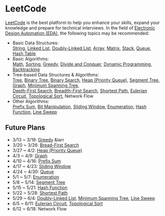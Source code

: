 # LeetCode

[LeetCode](https://leetcode.com/explore/) is the best platform to help you enhance your skills, expand your knowledge and prepare for technical interviews. In the field of [Electronic Design Automation (EDA)](https://en.wikipedia.org/wiki/Electronic_design_automation), the following topics may be recommended:  
* Basic Data Structures:  
[String](https://leetcode.com/tag/string/), 
[Linked List](https://leetcode.com/tag/linked-list/), 
[Doubly-Linked List](https://leetcode.com/tag/doubly-linked-list/), 
[Array](https://leetcode.com/tag/array/), 
[Matrix](https://leetcode.com/tag/matrix/), 
[Stack](https://leetcode.com/tag/stack/), 
[Queue](https://leetcode.com/tag/queue/), 
[Hash Table](https://leetcode.com/tag/hash-table/)
* Basic Algorithms:  
[Math](https://leetcode.com/tag/math/), 
[Sorting](https://leetcode.com/tag/sorting/), 
[Greedy](https://leetcode.com/tag/greedy/), 
[Divide and Conquer](https://leetcode.com/tag/divide-and-conquer/), 
[Dynamic Programming](https://leetcode.com/tag/dynamic-programming/), 
[Backtracking](https://leetcode.com/tag/backtracking/)
* Tree-based Data Structures & Algorithms:  
[Tree](https://leetcode.com/tag/tree/), 
[Binary Tree](https://leetcode.com/tag/binary-tree/), 
[Binary Search](https://leetcode.com/tag/binary-search/), 
[Heap (Priority Queue)](https://leetcode.com/tag/heap-priority-queue/), 
[Segment Tree](https://leetcode.com/tag/segment-tree/), 
[Graph](https://leetcode.com/tag/graph/), 
[Minimum Spanning Tree](https://leetcode.com/tag/minimum-spanning-tree/),  
[Depth-First Search](https://leetcode.com/tag/depth-first-search/), 
[Breadth-First Search](https://leetcode.com/tag/breadth-first-search/), 
[Shortest Path](https://leetcode.com/tag/shortest-path/), 
[Eulerian Circuit](https://leetcode.com/tag/eulerian-circuit/), 
[Topological Sort](https://leetcode.com/tag/topological-sort/), 
Network Flow
* Other Algorithms:  
[Prefix Sum](https://leetcode.com/tag/prefix-sum/), 
[Bit Manipulation](https://leetcode.com/tag/bit-manipulation/), 
[Sliding Window](https://leetcode.com/tag/sliding-window/), 
[Enumeration](https://leetcode.com/tag/enumeration/), 
[Hash Function](https://leetcode.com/tag/hash-function/), 
[Line Sweep](https://leetcode.com/tag/line-sweep/)

## Future Plans
* 3/13 ~ 3/19: [Greedy](https://leetcode.com/tag/greedy/) &larr
* 3/20 ~ 3/26: [Bread-First Search](https://leetcode.com/tag/breadth-first-search/)
* 3/27 ~ 4/2: [Heap (Priority Queue)](https://leetcode.com/tag/heap-priority-queue/)
* 4/3 ~ 4/9: [Graph](https://leetcode.com/tag/graph/)
* 4/10 ~ 4/16: [Prefix Sum](https://leetcode.com/tag/prefix-sum/)
* 4/17 ~ 4/23: [Sliding Window](https://leetcode.com/tag/sliding-window/)
* 4/24 ~ 4/30: [Queue](https://leetcode.com/tag/queue/)
* 5/1 ~ 5/7: [Enumeration](https://leetcode.com/tag/enumeration/)
* 5/8 ~ 5/14: [Segment Tree](https://leetcode.com/tag/segment-tree/)
* 5/15 ~ 5/21: [Hash Function](https://leetcode.com/tag/hash-function/)
* 5/22 ~ 5/28: [Shortest Path](https://leetcode.com/tag/shortest-path/)
* 5/29 ~ 6/4: [Doubly-Linked List](https://leetcode.com/tag/doubly-linked-list/), [Minimum Spanning Tree](https://leetcode.com/tag/minimum-spanning-tree/), [Line Sweep](https://leetcode.com/tag/line-sweep/)
* 6/5 ~ 6/11: [Eulerian Circuit](https://leetcode.com/tag/eulerian-circuit/), [Topological Sort](https://leetcode.com/tag/topological-sort/)
* 6/12 ~ 6/18: Network Flow
